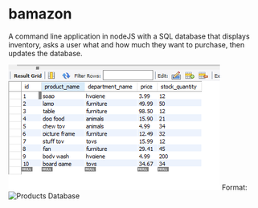 # bamazon
A command line application in nodeJS with a SQL database that displays inventory, asks a user what and how much they want to purchase, then updates the database.

![Products Database](/images/productsDatabase.PNG)
Format: ![Products Database](url)

